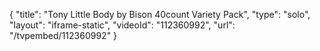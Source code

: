 {
    "title": "Tony Little Body by Bison 40count Variety Pack",
    "type": "solo",
    "layout": "iframe-static",
    "videoId": "112360992",
    "url": "\/tvpembed\/112360992"
}
